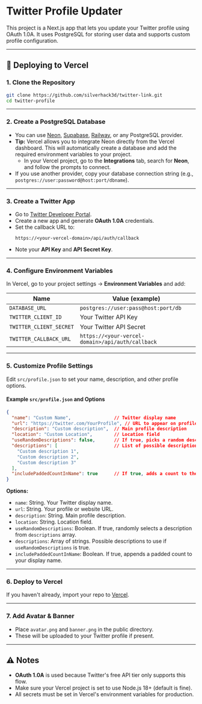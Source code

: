 # Twitter Profile Updater

This project is a Next.js app that lets you update your Twitter profile using OAuth 1.0A. It uses PostgreSQL for storing user data and supports custom profile configuration.

---

## 🚀 Deploying to Vercel

### 1. **Clone the Repository**

```bash
git clone https://github.com/silverhack3d/twitter-link.git
cd twitter-profile
```

---

### 2. **Create a PostgreSQL Database**

- You can use [Neon](https://neon.tech/), [Supabase](https://supabase.com/), [Railway](https://railway.app/), or any PostgreSQL provider.
- **Tip:** Vercel allows you to integrate Neon directly from the Vercel dashboard. This will automatically create a database and add the required environment variables to your project.
    - In your Vercel project, go to the **Integrations** tab, search for **Neon**, and follow the prompts to connect.
- If you use another provider, copy your database connection string (e.g., `postgres://user:password@host:port/dbname`).

---

### 3. **Create a Twitter App**

- Go to [Twitter Developer Portal](https://developer.twitter.com/en/portal/projects-and-apps).
- Create a new app and generate **OAuth 1.0A** credentials.
- Set the callback URL to:
  ```
  https://<your-vercel-domain>/api/auth/callback
  ```
- Note your **API Key** and **API Secret Key**.

---

### 4. **Configure Environment Variables**

In Vercel, go to your project settings → **Environment Variables** and add:

| Name                      | Value (example)                        |
|---------------------------|----------------------------------------|
| `DATABASE_URL`            | `postgres://user:pass@host:port/db`    |
| `TWITTER_CLIENT_ID`       | Your Twitter API Key                   |
| `TWITTER_CLIENT_SECRET`   | Your Twitter API Secret                |
| `TWITTER_CALLBACK_URL`    | `https://<your-vercel-domain>/api/auth/callback` |

---

### 5. **Customize Profile Settings**

Edit `src/profile.json` to set your name, description, and other profile options.

#### Example `src/profile.json` and Options

```json
{
  "name": "Custom Name",                // Twitter display name
  "url": "https://twitter.com/YourProfile", // URL to appear on profile
  "description": "Custom description",  // Main profile description
  "location": "Custom Location",        // Location field
  "useRandomDescriptions": false,       // If true, picks a random description from 'descriptions'
  "descriptions": [                     // List of possible descriptions (used if above is true)
    "Custom description 1",
    "Custom description 2",
    "Custom description 3"
  ],
  "includePaddedCountInName": true      // If true, adds a count to the name
}
```

**Options:**

- `name`: String. Your Twitter display name.
- `url`: String. Your profile or website URL.
- `description`: String. Main profile description.
- `location`: String. Location field.
- `useRandomDescriptions`: Boolean. If true, randomly selects a description from `descriptions` array.
- `descriptions`: Array of strings. Possible descriptions to use if `useRandomDescriptions` is true.
- `includePaddedCountInName`: Boolean. If true, appends a padded count to your display name.

---

### 6. **Deploy to Vercel**

If you haven't already, import your repo to [Vercel](https://vercel.com/import/git).

---

### 7. **Add Avatar & Banner**

- Place `avatar.png` and `banner.png` in the public directory.
- These will be uploaded to your Twitter profile if present.

---

## ⚠️ Notes

- **OAuth 1.0A** is used because Twitter's free API tier only supports this flow.
- Make sure your Vercel project is set to use Node.js 18+ (default is fine).
- All secrets must be set in Vercel's environment variables for production.
